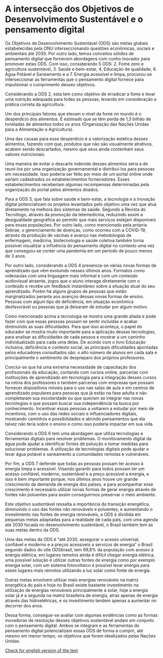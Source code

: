 # A intersecção dos Objetivos de Desenvolvimento Sustentável e o pensamento digital

Os Objetivos de Desenvolvimento Sustentável (ODS) são metas globais estabelecidas pela ONU interseccionando questões econômicas, sociais e ambientais até 2030. Por outro lado, temos conceitos sólidos de pensamento digital que fornecem abordagens com cunho inovador para promover estas ODS. Com isso, considerando 5 ODS: 2. Fome zero e agricultura sustentável, 3. Saúde e bem-estar, 4. Educação de qualidade, 6. Água Potável e Saneamento e a 7. Energia acessível e limpa, procurou-se interseccionar as ferramentas que o pensamento digital fornece para impulsionar o cumprimento desses objetivos.

Considerando a ODS 2, esta tem como objetivo de erradicar a fome e levar uma nutrição adequada para todas as pessoas, levando em consideração a prática correta da agricultura.

Um dos principais fatores que elevam o nível da fome no mundo é o desperdício dos alimentos. É estimado que se têm perda de 1,3 bilhão de toneladas de alimentos todos os anos (Organização das Nações Unidas para a Alimentação e Agricultura).

Uma das causas para esse desperdício é a valorização estética desses alimentos, fazendo com que, produtos que não são visualmente atrativos, acabem sendo descartados, mesmo que seus ainda contenham seus valores nutricionais.

Uma maneira de evitar o descarte indevido desses alimentos seria a de reuni-los por uma organização governamental e distribuí-los para pessoas em necessidade. Isso poderia ser feito por meio de um portal online onde seriam cadastrados os estabelecimentos fornecedores. Esses estabelecimentos receberiam algumas recompensas determinadas pela organização do portal pelos alimentos doados.

Para a ODS 3, que fala sobre saúde e bem-estar, a tecnologia e a inovação digital potencializam os projetos levantados pelo objetivo uma vez que atua diretamente na melhora dos sistemas de saúde. Segundo a Revista do Tecnólogo, através da promoção da telemedicina, reduzindo assim a desigualdade geográfica ao permitir que mais serviços estejam disponíveis para essas populações. Por outro lado, como mencionado pela própria Sebrae, o gerenciamento de doenças, como ocorreu com a COVID-19, através da produção de vacinas e avanço nas metodologias de enfermagem, medicina, biotecnologia e saúde coletiva também torna possível visualizar a influência do pensamento digital no contexto uma vez que conseguiu-se conter uma pandemia em um período de pouco menos de 3 anos.

Por outro lado, considerando a ODS 4 presencia-se várias novas formas de aprendizado que vêm evoluindo nesses últimos anos. Formatos como videoaulas com uma linguagem mais informal e com um conteúdo audiovisual atraente, jogos que o aluno interage diretamente com o conteúdo e recebe um feedback instantâneo sobre a situação atual do seu aprendizado. Porém há alguns grupos de pessoas que estão marginalizados perante aos avanços dessas novas formas de ensino. Pessoas com algum tipo de deficiência, em situação econômica desfavorável ou pessoas que já deixaram de estudar por algum motivo. 

Como mencionado acima a tecnologia se mostra uma grande aliada e pode fazer com que essas pessoas possam se sentir incluídas e acabar diminuindo as suas dificuldades. Para que isso aconteça, o papel do educador se mostra muito importante para a aplicação dessas tecnologias, para analisar as dificuldades de cada pessoa e mostrar a um caminho individualizado para cada uma delas. De acordo com o livro Educação inclusiva, deficiência e contexto social, as principais dificuldades apontadas pelos educadores consultados são: o alto número de alunos em cada sala e principalmente o sentimento de despreparo dos próprios professores. 

Conclui-se que há uma extrema necessidade de capacitação dos profissionais da educação, contando com cursos online, parcerias com instituições de aprendizado em tecnologia para a integração desses cursos na rotina dos professores e também parcerias com empresas que possam fornecer dispositivos móveis para o uso nas salas de aula e em centros de aprendizado populares para pessoas que já estão na fase adulta e não completaram sua escolaridade ou que queiram se integrar nas novas tecnologias e que possam buscar sua independência na busca por conhecimento. Incentivar essas pessoas a voltarem a estudar por meio de incentivos, com o uso das redes sociais e influenciadores digitais, mostrando caminhos e possibilidades e abrindo pensamentos que ela talvez não teria sobre o ensino e como isso poderia impactar em sua vida.

Considerando a ODS 6 tem uma abordagem que utiliza tecnologias e ferramentas digitais para resolver problemas. O monitoramento digital da água pode ajudar a identificar fontes de poluição e tomar medidas para solucionar problemas. A utilização de tecnologias digitais pode ajudar a levar água potável e saneamento a comunidades remotas e vulneráveis.

Por fim, a ODS 7 defende que todas as pessoas possam ter acesso à energia limpa e acessível. Visando garantir para todos possam ter um acesso confiável, moderno, sustentável e a preço acessível a energia, e isso é bem importante porque, nos últimos anos houve um grande crescimento da demanda de energia dos países, e para acompanhar esse crescimento é necessário utilizar novas formas de gerar energia através de fontes não poluentes para assim conseguirmos preservar o meio ambiente.

Este objetivo sustentável ressalta a importância da transição energética, diminuindo o uso das fontes não renováveis e poluentes, e aumentando o investimento nas fontes de energia renováveis, a ODS é dividida em pequenas metas adaptadas para a realidade de cada país, com uma agenda até 2030 focada no desenvolvimento sustentável, o Brasil também tem as suas metas dentro da ODS.

Uma das metas da ODS é “até 2030, assegurar o acesso universal, confiável e moderno e a preços acessíveis a serviços de energia” o Brasil segundo dados do site ODSbrasil, tem 99,8% da população com acesso à energia elétrica, em lugares remotos ainda é difícil chegar energia elétrica, uma possível solução é utilizar outras fontes de energia como por exemplo energia solar, com um sistema fotovoltaico é possível levar energia para esses lugares mais remotos utilizando a luz solar como fonte de energia. 

Outras metas envolvem utilizar mais energias renováveis na matriz energética do país e hoje no Brasil existe bastante investimento na utilização de energias renováveis principalmente a solar, hoje a energia solar já é a segunda na matriz brasileira de energia, atras apenas de energia através das hidroelétricas, e os investimento tendem apenas a aumentar no decorrer dos anos.

Dessa forma, consegue-se avaliar com algumas evidências como as formas inovadoras de resolução desses objetivos sustentável andam em conjunto com o pensamento digital. Ambos se integram e as ferramentas do pensamento digital potencializam essas ODS de forma a cumprir, até mesmo em menor tempo, os objetivos que foram idealizados pelas Nações Unidas.

[Check for english version of the text](https://mayaram4rtins.github.io/md-ods-site/en-template)